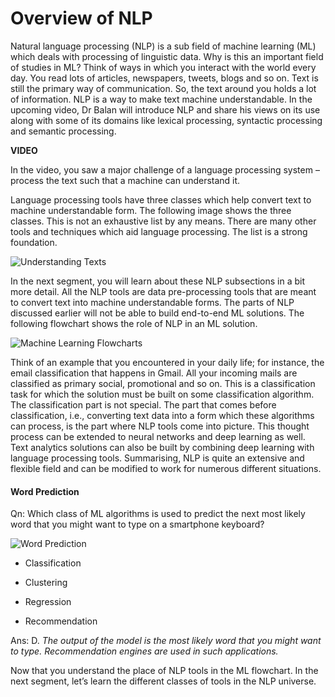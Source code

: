 # Overview of NLP

Natural language processing (NLP) is a sub field of machine learning (ML) which deals with processing of linguistic data. Why is this an important field of studies in ML? Think of ways in which you interact with the world every day. You read lots of articles, newspapers, tweets, blogs and so on. Text is still the primary way of communication. So, the text around you holds a lot of information. NLP is a way to make text machine understandable. In the upcoming video, Dr Balan will introduce NLP and share his views on its use along with some of its domains like lexical processing, syntactic processing and semantic processing. 

**VIDEO**

In the video, you saw a major challenge of a language processing system – process the text such that a machine can understand it. 

Language processing tools have three classes which help convert text to machine understandable form. The following image shows the three classes. This is not an exhaustive list by any means. There are many other tools and techniques which aid language processing. The list is a strong foundation.  

![Understanding Texts](https://i.ibb.co/W68Hnrn/Understanding-Texts.png)

In the next segment, you will learn about these NLP subsections in a bit more detail. All the NLP tools are data pre-processing tools that are meant to convert text into machine understandable forms. The parts of NLP discussed earlier will not be able to build end-to-end ML solutions. The following flowchart shows the role of NLP in an ML solution. 

![Machine Learning Flowcharts](https://i.ibb.co/tPj20PY/Machine-Learning-Flowcharts.png)

Think of an example that you encountered in your daily life; for instance, the email classification that happens in Gmail. All your incoming mails are classified as primary social, promotional and so on. This is a classification task for which the solution must be built on some classification algorithm. The classification part is not special. The part that comes before classification, i.e., converting text data into a form which these algorithms can process, is the part where NLP tools come into picture. This thought process can be extended to neural networks and deep learning as well. Text analytics solutions can also be built by combining deep learning with language processing tools. Summarising, NLP is quite an extensive and flexible field and can be modified to work for numerous different situations. 

#### Word Prediction

Qn: Which class of ML algorithms is used to predict the next most likely word that you might want to type on a smartphone keyboard? 

![Word Prediction](https://i.ibb.co/7N2jTjj/Word-Prediction.png)

- Classification 

- Clustering 

- Regression 

- Recommendation 

Ans: D. *The output of the model is the most likely word that you might want to type. Recommendation engines are used in such applications.*

Now that you understand the place of NLP tools in the ML flowchart. In the next segment, let’s learn the different classes of tools in the NLP universe.